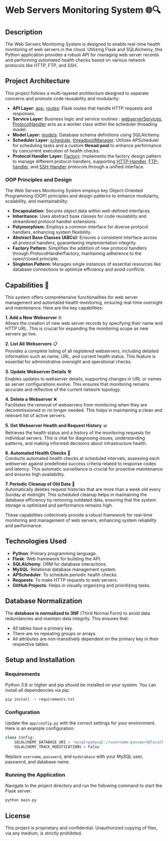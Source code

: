 
# Web Servers Monitoring System 🌐🔍


## Description
The Web Servers Monitoring System is designed to enable real-time health monitoring of web servers in the cloud. Utilizing Flask and SQLAlchemy, this Python application provides a robust API for managing web server records and performing automated health checks based on various network protocols like HTTP, FTP, and SSH.




## Project Architecture
This project follows a multi-layered architecture designed to separate concerns and promote code reusability and modularity:
- **API Layer:** [app](app/app.py), [routes](api/routes.py): Flask routes that handle HTTP requests and responses.
- **Service Layer:** Business logic and service routines : [webserverServices](services/webserverServices.py), [ProtocolHandler](services/ProtocolHandler.py) acts as a worker class within the scheduler threading model.
- **Model Layer:** [models](models/models.py): Database schema definitions using SQLAlchemy.
- **Scheduler Layer:** [scheduler](scheduler/scheduler.py), [threadpoolManager](scheduler/threadpoolManager.py): Utilizes APScheduler for scheduling tasks and a custom **thread pool** to enhance performance by concurrent execution of health checks.
- **Protocol Handler Layer:** [Factory](services/protocolHandlerFactory.py): Implements the factory design pattern to manage different protocol handlers, supporting [HTTP-Handler](services/HTTPSchedulerService.py), [FTP-handler](services/FTPSchedulerService.py), and [SSH-Handler](services/SSHSchedulerService.py) protocols through a unified interface.


### OOP Principles and Design
The Web Servers Monitoring System employs key Object-Oriented Programming (OOP) principles and design patterns to enhance modularity, scalability, and maintainability:

- **Encapsulation:** Secures object data within well-defined interfaces.<br>
- **Inheritance:** Uses abstract base classes for code reusability and streamlined protocol handler extensions.<br>
- **Polymorphism:** Employs a common interface for diverse protocol handlers, enhancing system flexibility.<br>
- **Abstract Base Classes (ABCs):** Ensures a consistent interface across all protocol handlers, guaranteeing implementation integrity.<br>
- **Factory Pattern:** Simplifies the addition of new protocol handlers through ProtocolHandlerFactory, maintaining adherence to the open/closed principle.<br>
- **Singleton Pattern:** Manages single instances of essential resources like database connections to optimize efficiency and avoid conflicts.


## Capabilities 🚀
This system offers comprehensive functionalities for web server management and automated health monitoring, ensuring real-time oversight and maintenance. Here are the key capabilities:

**1. Add a New Webserver** 🌐<br>
Allows the creation of new web server records by specifying their name and HTTP URL. This is crucial for expanding the monitoring scope as new servers go live.

**2. List All Webservers** 📋<br>
Provides a complete listing of all registered webservers, including detailed information such as name, URL, and current health status. This feature is essential for administrative oversight and operational checks.

**3. Update Webserver Details** 🛠️<br>
Enables updates to webserver details, supporting changes in URL or names as server configurations evolve. This ensures that monitoring remains accurate and reflective of the current network topology.

**4. Delete a Webserver** ❌<br>
Facilitates the removal of webservers from monitoring when they are decommissioned or no longer needed. This helps in maintaining a clean and relevant list of active servers.

**5. Get Webserver Health and Request History** 📊<br>
Retrieves the health status and a history of the monitoring requests for individual servers. This is vital for diagnosing issues, understanding patterns, and making informed decisions about infrastructure health.

**6. Automated Health Checks** 🏥<br>
Conducts automated health checks at scheduled intervals, assessing each webserver against predefined success criteria related to response codes and latency. This automatic surveillance is crucial for proactive maintenance and ensures high availability.

**7. Periodic Cleanup of Old Data** 🧹<br>
Automatically deletes request histories that are more than a week old every Sunday at midnight. This scheduled cleanup helps in maintaining the database efficiency by removing outdated data, ensuring that the system storage is optimized and performance remains high.


These capabilities collectively provide a robust framework for real-time monitoring and management of web servers, enhancing system reliability and performance.


## Technologies Used
- **Python**: Primary programming language.
- **Flask**: Web framework for building the API.
- **SQLAlchemy**: ORM for database interactions.
- **MySQL**: Relational database management system.
- **APScheduler**: To schedule periodic health checks.
- **Requests**: To make HTTP requests to web servers.
- **GitHub Projects**: Helps in visually organizing and prioritizing tasks.


## Database Normalization
The **database is normalized to 3NF** (Third Normal Form) to avoid data redundancies and maintain data integrity. This ensures that:
- All tables have a primary key.
- There are no repeating groups or arrays.
- All attributes are non-transitively dependent on the primary key in their respective tables.





## Setup and Installation


### Requirements
Python 3.8 or higher and pip should be installed on your system. You can install all dependencies via pip:
```bash
pip install -r requirements.txt
```

### Configuration
Update the `app/config.py` with the correct settings for your environment. Here is an example configuration:
```python
class Config:
    SQLALCHEMY_DATABASE_URI = 'mysql+pymysql://username:password@localhost/mydatabase'
    SQLALCHEMY_TRACK_MODIFICATIONS = False
```
Replace `username`, `password`, and `mydatabase` with your MySQL user, password, and database name.

### Running the Application
Navigate to the project directory and run the following command to start the Flask server:
```bash
python main.py
```

<!-- ## API Usage
Refer to the included Postman collection (`Web_Servers_Monitoring_System.postman_collection.json`) to explore and test the API endpoints. This collection provides pre-configured requests for adding, retrieving, updating, and deleting web server records, as well as fetching their health statuses and request histories. -->

## License
This project is proprietary and confidential. Unauthorized copying of files, via any medium, is strictly prohibited.
